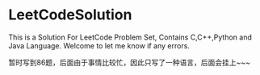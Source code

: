 # LeetCodeSolution
This is a Solution For LeetCode Problem Set, Contains C,C++,Python and Java Language. Welcome to let me know if any errors.

暂时写到86题，后面由于事情比较忙，因此只写了一种语言，后面会挂上~~~
